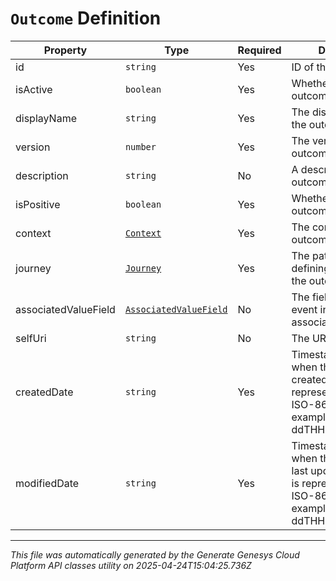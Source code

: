 # `Outcome` Definition

| Property | Type | Required | Description |
|----------|------|----------|-------------|
| id | `string` | Yes | ID of the outcome. |
| isActive | `boolean` | Yes | Whether or not the outcome is active. |
| displayName | `string` | Yes | The display name of the outcome. |
| version | `number` | Yes | The version of the outcome. |
| description | `string` | No | A description of the outcome. |
| isPositive | `boolean` | Yes | Whether or not the outcome is positive. |
| context | [`Context`](context-definition.md) | Yes | The context of the outcome. |
| journey | [`Journey`](journey-definition.md) | Yes | The pattern of rules defining the filter of the outcome. |
| associatedValueField | [`AssociatedValueField`](associatedvaluefield-definition.md) | No | The field from the event indicating the associated value. |
| selfUri | `string` | No | The URI for this object |
| createdDate | `string` | Yes | Timestamp indicating when the outcome was created. Date time is represented as an ISO-8601 string. For example: yyyy-MM-ddTHH:mm:ss[.mmm]Z |
| modifiedDate | `string` | Yes | Timestamp indicating when the outcome was last updated. Date time is represented as an ISO-8601 string. For example: yyyy-MM-ddTHH:mm:ss[.mmm]Z |

---

*This file was automatically generated by the Generate Genesys Cloud Platform API classes utility on 2025-04-24T15:04:25.736Z*